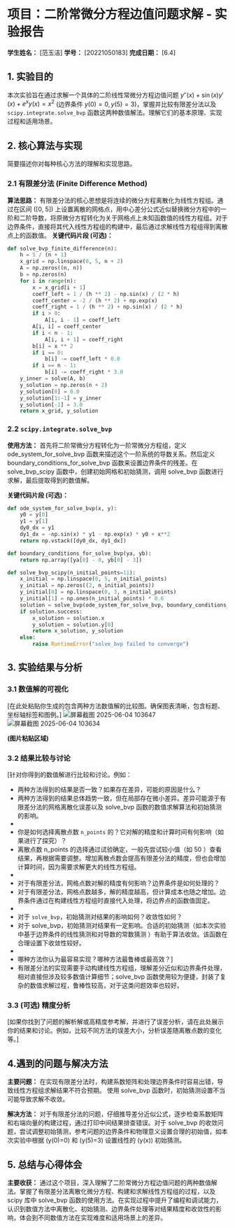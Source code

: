 # 项目：二阶常微分方程边值问题求解 - 实验报告

**学生姓名：** [范玉洁]
**学号：** [20221050183]
**完成日期：** [6.4]

## 1. 实验目的

本次实验旨在通过求解一个具体的二阶线性常微分方程边值问题 $y''(x) + \sin(x) y'(x) + e^x y(x) = x^2$ (边界条件 $y(0)=0, y(5)=3$)，掌握并比较有限差分法以及 `scipy.integrate.solve_bvp` 函数这两种数值解法。理解它们的基本原理、实现过程和适用场景。

## 2. 核心算法与实现

简要描述你对每种核心方法的理解和实现思路。

### 2.1 有限差分法 (Finite Difference Method)

**算法思路：**
有限差分法的核心思想是将连续的微分方程离散化为线性方程组。通过在区间 \([0, 5]\) 上设置离散的网格点，用中心差分公式近似替换微分方程中的一阶和二阶导数，将原微分方程转化为关于网格点上未知函数值的线性方程组。对于边界条件，直接将其代入线性方程组的构建中，最后通过求解线性方程组得到离散点上的函数值。
**关键代码片段 (可选)：**
```python
def solve_bvp_finite_difference(n):
    h = 5 / (n + 1)
    x_grid = np.linspace(0, 5, n + 2)
    A = np.zeros((n, n))
    b = np.zeros(n)
    for i in range(n):
        x = x_grid[i + 1]
        coeff_left = 1 / (h ** 2) - np.sin(x) / (2 * h)
        coeff_center = -2 / (h ** 2) + np.exp(x)
        coeff_right = 1 / (h ** 2) + np.sin(x) / (2 * h)
        if i > 0:
            A[i, i - 1] = coeff_left
        A[i, i] = coeff_center
        if i < n - 1:
            A[i, i + 1] = coeff_right
        b[i] = x ** 2
        if i == 0:
            b[i] -= coeff_left * 0.0
        if i == n - 1:
            b[i] -= coeff_right * 3.0
    y_inner = solve(A, b)
    y_solution = np.zeros(n + 2)
    y_solution[0] = 0.0
    y_solution[1:-1] = y_inner
    y_solution[-1] = 3.0
    return x_grid, y_solution
```

### 2.2 `scipy.integrate.solve_bvp`

**使用方法：**
首先将二阶常微分方程转化为一阶常微分方程组，定义 ode_system_for_solve_bvp 函数来描述这个一阶系统的导数关系。然后定义 boundary_conditions_for_solve_bvp 函数来设置边界条件的残差。在 solve_bvp_scipy 函数中，创建初始网格和初始猜测，调用 solve_bvp 函数进行求解，最后提取得到的数值解。

**关键代码片段 (可选)：**
```python
def ode_system_for_solve_bvp(x, y):
    y0 = y[0]  
    y1 = y[1]  
    dy0_dx = y1
    dy1_dx = -np.sin(x) * y1 - np.exp(x) * y0 + x**2
    return np.vstack([dy0_dx, dy1_dx])

def boundary_conditions_for_solve_bvp(ya, yb):
    return np.array([ya[0] - 0, yb[0] - 3])

def solve_bvp_scipy(n_initial_points=11):
    x_initial = np.linspace(0, 5, n_initial_points)
    y_initial = np.zeros((2, n_initial_points))
    y_initial[0] = np.linspace(0, 3, n_initial_points)  
    y_initial[1] = np.ones(n_initial_points) * 0.6      
    solution = solve_bvp(ode_system_for_solve_bvp, boundary_conditions_for_solve_bvp, x_initial, y_initial)
    if solution.success:
        x_solution = solution.x
        y_solution = solution.y[0]  
        return x_solution, y_solution
    else:
        raise RuntimeError("solve_bvp failed to converge")
```

## 3. 实验结果与分析

### 3.1 数值解的可视化

[在此处粘贴你生成的包含两种方法数值解的比较图。确保图表清晰，包含标题、坐标轴标签和图例。]
![屏幕截图 2025-06-04 103647](https://github.com/user-attachments/assets/68cd3314-7f50-42c2-bf60-703869aa3704)
![屏幕截图 2025-06-04 103634](https://github.com/user-attachments/assets/b084c20a-00a3-489d-82ed-f40051891982)

**(图片粘贴区域)**

### 3.2 结果比较与讨论

[针对你得到的数值解进行比较和讨论。例如：
- 两种方法得到的结果是否一致？如果存在差异，可能的原因是什么？
- 两种方法得到的结果总体趋势一致，但在局部存在微小差异。差异可能源于有限差分法的网格离散化误差以及 solve_bvp 函数的数值求解算法和初始猜测的影响。
- 
- 你是如何选择离散点数 `n_points` 的？它对解的精度和计算时间有何影响（如果进行了探究）？
- 离散点数 n_points 的选择通过试验确定，一般先尝试较小值（如 50 ）查看结果，再根据需要调整。增加离散点数会提高有限差分法的精度，但也会增加计算时间，因为需要求解更大的线性方程组。
- 
- 对于有限差分法，网格点数对解的精度有何影响？边界条件是如何处理的？
- 对于有限差分法，网格点数越多，解的精度越高，但计算成本也随之增加。边界条件通过在构建线性方程组时直接代入处理，将边界点的函数值固定。
- 
- 对于 `solve_bvp`，初始猜测对结果的影响如何？收敛性如何？
- 对于 solve_bvp，初始猜测对结果有一定影响。合适的初始猜测（如本次实验中基于边界条件的线性猜测和对导数的常数猜测 ）有助于算法收敛。该函数在合理设置下收敛性较好。
- 
- 哪种方法你认为最容易实现？哪种方法最鲁棒或最高效？]
- 有限差分法的实现需要手动构建线性方程组，理解差分近似和边界条件处理，相对直接但涉及较多数值计算细节；solve_bvp 函数使用较为便捷，封装了复杂的数值求解过程，鲁棒性较高，对于这类问题效率也较好。

### 3.3 (可选) 精度分析

[如果你找到了问题的解析解或高精度参考解，并进行了误差分析，请在此处展示你的结果和讨论。例如，比较不同方法的误差大小，分析误差随离散点数的变化等。]

## 4.遇到的问题与解决方法

**主要问题：**
在实现有限差分法时，构建系数矩阵和处理边界条件时容易出错，导致线性方程组求解结果不符合预期。
使用 solve_bvp 函数时，初始猜测设置不当可能导致求解不收敛。

**解决方法：**
对于有限差分法的问题，仔细推导差分近似公式，逐步检查系数矩阵和右端向量的构建过程，通过打印中间结果排查错误。对于 solve_bvp 的收敛问题，尝试调整初始猜测，参考问题的边界条件和物理意义设置合理的初始值，如本次实验中根据 \(y(0)=0\) 和 \(y(5)=3\) 设置线性的 \(y(x)\) 初始猜测。

## 5. 总结与心得体会

**主要收获：**
通过这个项目，深入理解了二阶常微分方程边值问题的两种数值解法。掌握了有限差分法离散化微分方程、构建和求解线性方程组的过程，以及 scipy 库中 solve_bvp 函数的使用方法。在实现过程中提升了编程和调试能力，认识到数值方法中离散化、初始猜测、边界条件处理等对结果精度和收敛性的影响，体会到不同数值方法在实现难度和适用场景上的差异。

